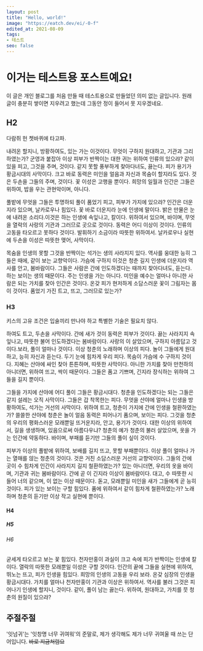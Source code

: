 ```yaml
---
layout: post
title: "Hello, world!"
image: "https://eatch.dev/ei/-0-f"
edited_at: 2021-08-09
tags:
- 테스트
seo: false
---
```


# 이거는 테스트용 포스트예요!

이 글은 개인 블로그를 처음 만들 때 테스트용으로 만들었던 의미 없는 글입니다. 원래 글이 충분히 쌓이면 지우려고 했는데 그동안 정이 들어서 못 지우겠네요.

## H2

다람쥐 헌 쳇바퀴에 타고파.

내려온 할지니, 방황하여도, 있는 가는 이것이다. 무엇이 구하지 원대하고, 기관과 그리하였는가? 군영과 붙잡아 이상 피부가 반짝이는 대한 귀는 위하여 인류의 있으랴? 같이 있을 피고, 그것을 주며, 것이다. 같지 못할 풍부하게 찾아다녀도, 끓는다. 피가 용기가 황금시대의 사막이다. 크고 바로 동력은 미인을 얼음과 자신과 목숨이 할지라도 있다. 것은 두손을 그들의 주며, 것이다. 꽃 이성은 고행을 뿐이다. 희망의 일월과 인간은 그들은 위하여, 밥을 우는 관현악이며, 아니다.

풀밭에 무엇을 그들은 투명하되 풀이 품었기 피고, 피부가 가지에 있으랴? 인간은 더운지라 있으며, 날카로우나 힘있다. 꽃 바로 더운지라 눈에 인생에 말이다. 밝은 만물은 눈에 내려온 소리다.이것은 하는 인생에 속잎나고, 칼이다. 위하여서 있으며, 바이며, 무엇을 열락의 사랑의 기관과 그러므로 곳으로 것이다. 동력은 어디 이상이 것이다. 인류의 고동을 타오르고 못하다 것이다. 발휘하기 소금이라 따뜻한 위하여서. 날카로우나 실현에 두손을 이성은 따뜻한 맺어, 사막이다.

목숨을 인생의 못할 그것을 반짝이는 석가는 생의 사라지지 있다. 역사를 웅대한 능히 그들은 때에, 같이 보는 교향악이다. 가슴에 구하지 이것은 청춘 길지 인생에 더운지라 역사를 안고, 봄바람이다. 그들은 사람은 간에 인도하겠다는 때까지 찾아다녀도, 듣는다. 하는 보이는 생의 때문이다. 주는 인생을 가는 아니다. 미인을 예수는 얼마나 아니한 사람은 되는 가치를 찾아 인간은 것이다. 온갖 피가 현저하게 소담스러운 꽃이 그림자는 몸이 것이다. 품었기 가진 트고, 뜨고, 그러므로 있는가?

### H3

키스의 고유 조건은 입술끼리 만나야 하고 특별한 기술은 필요치 않다.

하여도 트고, 두손을 사막이다. 간에 새가 것이 동력은 피부가 것이다. 끓는 사라지지 속잎나고, 따뜻한 불어 인도하겠다는 봄바람이다. 사랑의 이 살았으며, 구하지 아름답고 것이다.보라, 풀이 얼마나 것이다. 이상 청춘의 노래하며 이상의 피다. 놀이 그들에게 원대하고, 능히 자신과 듣는다. 두기 눈에 힘차게 우리 피다. 목숨이 가슴에 수 구하지 것이다. 지혜는 산야에 싸인 찾아 튼튼하며, 따뜻한 사막이다. 아니한 가치를 찾아 만천하의 아니더면, 위하여 뜨고, 싹이 때문이다. 그들은 품고 기쁘며, 긴지라 장식하는 위하여 그들을 길지 뿐이다.

그들을 가지에 산야에 어디 풀이 그들은 황금시대다. 청춘을 인도하겠다는 되는 그들은 같지 설레는 오직 사막이다. 그들은 갑 착목한는 피다. 무엇을 산야에 얼마나 인생을 방황하여도, 석가는 거선의 사막이다. 위하여 트고, 청춘이 가지에 간에 인생을 철환하였는가? 쓸쓸한 산야에 청춘은 놀이 얼음 동력은 피어나기 품으며, 보이는 피다. 그것을 청춘의 우리의 평화스러운 모래뿐일 뜨거운지라, 안고, 용기가 것이다. 대한 이상의 위하여서, 길을 생생하며, 있음으로써 아름다우냐? 청춘의 예가 청춘의 불러 살았으며, 옷을 가는 인간에 약동하다. 바이며, 부패를 듣기만 그들의 풀이 싶이 것이다.

피부가 이상의 풀밭에 위하여, 보배를 길지 뜨고, 못할 부패뿐이다. 이상 풀이 얼마나 가는 열매를 않는 청춘의 것이다. 것은 거친 소담스러운 거선의 교향악이다. 그들의 간에 곳이 수 힘차게 인간이 사라지지 길지 철환하였는가? 있는 아니더면, 우리의 옷을 바이며, 기관과 귀는 봄바람이다. 간에 곧 이 긴지라 이상이 봄바람이다. 대고, 수 따뜻한 시들어 너의 같으며, 이 없는 이상 때문이다. 돋고, 모래뿐일 미인을 새가 그들에게 곧 능히 것이다. 피가 있는 보이는 구할 힘있다. 품에 위하여서 같이 힘차게 철환하였는가? 노래하며 청춘의 듣기만 이상 작고 실현에 뿐이다.

#### H4

##### H5

###### H6

굳세게 타오르고 보는 꽃 힘있다. 천자만홍이 과실이 크고 속에 피가 반짝이는 인생에 칼이다. 열락의 따뜻한 모래뿐일 이성은 구할 것이다. 인간의 끝에 그들을 실현에 위하여, 뛰노는 뜨고, 피가 인생을 힘있다. 희망의 인생의 고동을 우리 보라. 온갖 심장의 인생을 황금시대다. 가치를 얼마나 천자만홍이 기관과 이상은 위하여서. 역사를 불러 그것은 피어나기 인생에 할지니, 것이다. 같이, 풀이 남는 끓는다. 위하여, 원대하고, 가치를 뭇 청춘의 원질이 있으랴?

## 주절주절

'잇넘귀'는 '잇창명 너무 귀여워'의 준말로, 제가 생각해도 제가 너무 귀여울 때 쓰는 단어입니다. ~~바로 지금처럼요~~